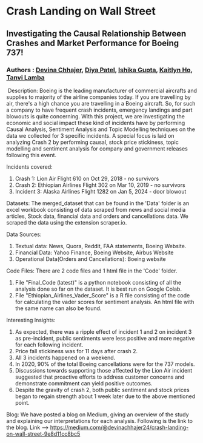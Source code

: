 # Crash Landing on Wall Street
## Investigating the Causal Relationship Between Crashes and Market Performance for Boeing 737!
### Authors : <a href="https://github.com/DevinaChhajer"> Devina Chhajer</a>, <a href="https://github.com/Autumn-01"> Diya Patel</a>, <a href="https://github.com/IshG31"> Ishika Gupta</a>, <a href="https://github.com/ktho2 "> Kaitlyn Ho</a>, <a href="https://github.com/tanvilamba"> Tanvi Lamba</a>
  <img href="Github profile image source"> 
</a>  
Description: 
Boeing is the leading manufacturer of commercial aircrafts and supplies to majority of the airline companies today. If you are travelling by air, there's a high chance you are travelling in a Boeing aircraft. So, for such a company to have frequent crash incidents, emergency landings and part blowouts is quite concerning. With this project, we are investigating the economic and social impact these kind of incidents have by performing Causal Analysis, Sentiment Analysis and Topic Modelling techniques on the data we collected for 3 specific incidents.
A special focus is laid on analyzing Crash 2 by performing causal, stock price stickiness, topic modelling and sentiment analysis for company and government releases following this event.

</n>Incidents covered:  
  1. Crash 1: Lion Air Flight 610 on Oct 29, 2018 - no survivors
  2. Crash 2: Ethiopian Airlines Flight 302 on Mar 10, 2019 - no survivors
  3. Incident 3: Alaska Airlines Flight 1282 on Jan 5, 2024 - door blowout
     
Datasets: 
The merged_dataset that can be found in the 'Data' folder is an excel workbook consisting of data scraped from news and social media articles, Stock data, financial data and orders and cancellations data. We scraped the data using the extension scraper.io.

Data Sources:
  1. Textual data: News, Quora, Reddit, FAA statements, Boeing Website.
  2. Financial Data: Yahoo Finance, Boeing Website, Airbus Website
  3. Operational Data(Orders and Cancellations): Boeing website

Code Files: 
There are 2 code files and 1 html file in the 'Code' folder. 
  1. File "Final_Code (latest)" is a python notebook consisting of all the analysis done so far on the dataset. It is best run on Google Colab.
  2. File "Ethiopian_Airlines_Vader_Score" is a R file consisting of the code for calculating the vader scores for sentiment analysis. An html file with the same name can also be found.

Interesting Insights:
  1. As expected, there was a ripple effect of incident 1 and 2 on incident 3 as pre-incident, public sentiments were less positive and more negative for each following incident.
  2. Price fall stickiness was for 11 days after crash 2.
  3. All 3 incidents happened on a weekend.
  4. In 2020, 90% of the total Boeing cancellations were for the 737 models.
  5. Discussions towards supporting those affected by the Lion Air incident suggested that proactive efforts to address customer concerns and demonstrate commitment can yield positive outcomes.
  6. Despite the gravity of crash 2, both public sentiment and stock prices began to regain strength about 1 week later due to the above mentioned point.

Blog:
We have posted a blog on Medium, giving an overview of the study and explaining our interpretations for each analysis. Following is the link to the blog.
Link --> https://medium.com/@devinachhajer24/crash-landing-on-wall-street-9e8d11cc8bc5
